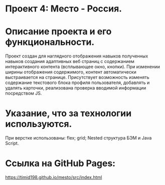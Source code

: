 # Проект 4: Место - Россия.

# Описание проекта и его функциональности.
Проект создан для наглядного отображения навыков полученных навыков создания адаптивных веб страниц с содержанием интерактивного контента (всплывающее окно, кнопки). При изменении ширины отображения содержимого, контент автоматически выстраивается на странице. Присутствует возможность изменять содержание текстового блока профиля пользователя, добавлять и удалять карточки, реализована проверка вводимой информации посредством JS.

# Указание, что за технологии используются.

При верстке использованы: flex; grid; Nested структура БЭМ и Java Script.

# Ссылка на GitHub Pages:

https://timid198.github.io/mesto/src/index.html
